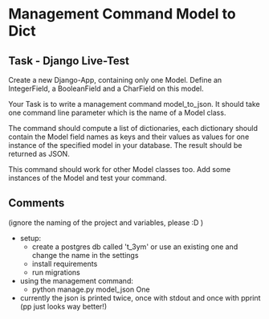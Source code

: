 # Management Command Model to Dict

## Task - Django Live-Test

Create a new Django-App, containing only one Model. Define an IntegerField, a BooleanField
and a CharField on this model.

Your Task is to write a management command model_to_json. It should take one command line
parameter which is the name of a Model class.

The command should compute a list of dictionaries, each dictionary should contain the Model
field names as keys and their values as values for one instance of the specified model in your
database. The result should be returned as JSON.

This command should work for other Model classes too. Add some instances of the Model and
test your command.

## Comments

(ignore the naming of the project and variables, please :D )
- setup:
  - create a postgres db called 't_3ym' or use an existing one and change the name in the settings
  - install requirements
  - run migrations
- using the management command:
  - python manage.py model_json One
- currently the json is printed twice, once with stdout and once with pprint (pp just looks way better!)
